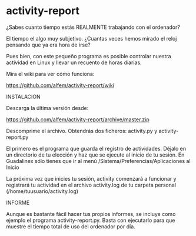 # activity-report 

¿Sabes cuanto tiempo estás REALMENTE trabajando con el ordenador?

El tiempo el algo muy subjetivo. ¿Cuantas veces hemos mirado el reloj pensando que ya era hora de irse?

Pues bien, con este pequeño programa es posible controlar nuestra actividad en Linux y llevar un recuento de horas diarias.

Mira el wiki para ver cómo funciona: 

https://github.com/alfem/activity-report/wiki


INSTALACION

Descarga la última versión desde:

https://github.com/alfem/activity-report/archive/master.zip


Descomprime el archivo. Obtendrás dos ficheros: activity.py y activity-report.py

El primero es el programa que guarda el registro de actividades. Déjalo en un directorio de tu elección y haz que se ejecute al inicio de tu sesión. En Guadalinex sólo tienes que ir al menú /Sistema/Preferencias/Aplicaciones al Inicio

La próxima vez que inicies tu sesión, activity comenzará a funcionar y registrará tu actividad en el archivo activity.log de tu carpeta personal (/home/tuusuario/activity.log)

INFORME

Aunque es bastante fácil hacer tus propios informes, se incluye como ejemplo el programa activity-report.py. Basta con ejecutarlo para que muestre el tiempo total de uso del ordenador por día.

